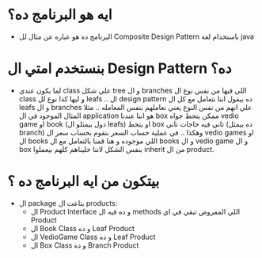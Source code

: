 # ايه هو البرنامج ده؟
- البرنامج ده هو عباره عن مثال لل Composite Design Pattern باستخدام لغة java
# بنستخدم امتي ال Design Pattern ده؟
- لما يكون عندي class علي شكل tree و ال branches اللي فيها من نفس نوع ال class و ليها كذا نوع لل leafs .. ال design pattern ده بيقول اننا نتعامل 
مع كل ال leafs و ال branches علي انهم من نفس النوع يعني نعاملهم بنفس المعامله .. مثلا المثال الموجود في ال application هو اننا عندنا box ممكن يتحط جواه vedio game او book (دول بيمثلو ال leafs)
او يتحط box تاني فيه حاجات تاني (ده بيمثل branch) وهكذا .. في عملية حساب السعر بنقوم بحساب سعر ال vedio games او ال books اللي موجوده و هنا قمنا بالتعامل مع
ال books و ال vedio game و ال box بنفس الشكل لاننا خليناهم كلهم بيعملوا inherit من ال product.
# بيتكون من ايه البرنامج ده ؟
- ال package بتاعت ال products:
  - ال Product Interface و ده فيه ال methods اللي المفروض تبقي في اي Product
  - ال Book Class و ده Leaf Product
  - ال VedioGame Class و ده Leaf Product
  - ال Box Class و ده Branch Product
